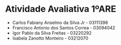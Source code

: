 # Atividade Avaliativa 1ºARE 

- Carlos Fabiany Anselmo da Silva Jr		- 03111398
- Francisco Antonio dos Santos Correa   - 03094042
- Igor Pablo da Silva Freitas                       - 03220292
- Isabela Zanotto Monteiro                        - 03212070